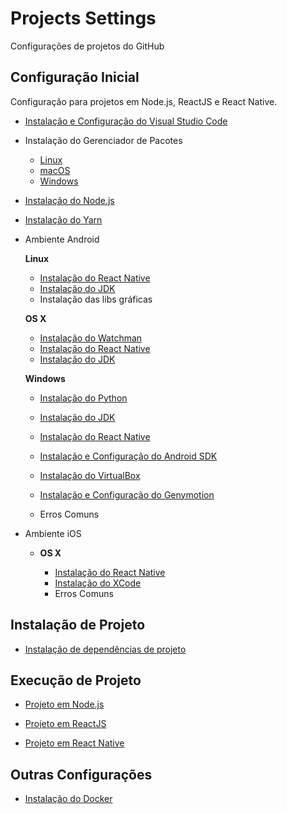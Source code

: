 # Projects Settings

Configurações de projetos do GitHub

## Configuração Inicial

Configuração para projetos em Node.js, ReactJS e React Native.

- [Instalação e Configuração do Visual Studio Code](code-editor/visual-studio-code/visual-studio-code.md)

- Instalação do Gerenciador de Pacotes

  - [Linux](package-manager/curl.md)
  - [macOS](package-manager/homebrew.md)
  - [Windows](package-manager/chocolatey.md)

- [Instalação do Node.js](nodejs/nodejs.md)

- [Instalação do Yarn](nodejs/package-manager/yarn.md)

- Ambiente Android

  **Linux**
  - [Instalação do React Native](nodejs/libs/react-native-cli.md)
  - [Instalação do JDK](sdk/java-development-kit.md)
  - Instalação das libs gráficas

  **OS X**
  - [Instalação do Watchman](watcher/watchmand.md)
  - [Instalação do React Native](nodejs/libs/react-native-cli.md)
  - [Instalação do JDK](sdk/java-development-kit.md)

  **Windows**
  - [Instalação do Python](programming-language/python.md)
  - [Instalação do JDK](sdk/java-development-kit.md)
  - [Instalação do React Native](nodejs/libs/react-native-cli.md)


  - [Instalação e Configuração do Android SDK](sdk/android-sdk.md)
  - [Instalação do VirtualBox](virtualization/virtualbox.md)
  - [Instalação e Configuração do Genymotion](virtualization/genymotion.md)
  - Erros Comuns

- Ambiente iOS

  - **OS X**

    - [Instalação do React Native](nodejs/libs/react-native-cli.md)
    - [Instalação do XCode](ide/xcode.md)
    - Erros Comuns

## Instalação de Projeto

- [Instalação de dependências de projeto](nodejs/nodejs.md)

## Execução de Projeto

- [Projeto em Node.js](nodejs/nodejs.md)

- [Projeto em ReactJS](nodejs/libs/create-react-app.md)

- [Projeto em React Native](nodejs/libs/react-native-cli.md)

## Outras Configurações

- [Instalação do Docker](virtualization/docker/docker.md)
